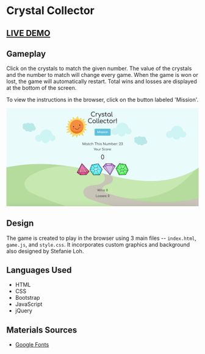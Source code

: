 # Crystal Collector
## [LIVE DEMO](https://sloh03.github.io/week-4-game/)

## Gameplay
Click on the crystals to match the given number. The value of the crystals and the number to match will change every game. When the game is won or lost, the game will automatically restart. Total wins and losses are displayed at the bottom of the screen.

To view the instructions in the browser, click on the button labeled 'Mission'.

![Alt text](images/Crystals.png?raw=true "GameScreen")

## Design
The game is created to play in the browser using 3 main files -- `index.html`, `game.js`, and `style.css`. It incorporates custom graphics and background also designed by Stefanie Loh.

## Languages Used
* HTML
* CSS
* Bootstrap
* JavaScript
* jQuery

## Materials Sources
* [Google Fonts](https://fonts.google.com/)
